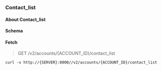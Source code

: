 ### Contact_list

#### About Contact_list

#### Schema



#### Fetch

> GET /v2/accounts/{ACCOUNT_ID}/contact_list

```curl
curl -v http://{SERVER}:8000//v2/accounts/{ACCOUNT_ID}/contact_list
```

